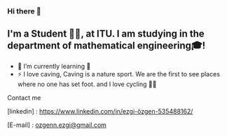 ### Hi there 👋


## I'm a Student 👨‍🎓, at ITU. I am studying in the department of mathematical engineering🎓!
- 🌱 I’m currently learning  🤖
- ⚡ I love caving, Caving is a nature sport. We are the first to see places where no one has set foot. and I love cycling 🚴‍♀️



Contact me

[linkedin] : https://www.linkedin.com/in/ezgi-özgen-535488162/


[E-mail] : ozgenn.ezgi@gmail.com
